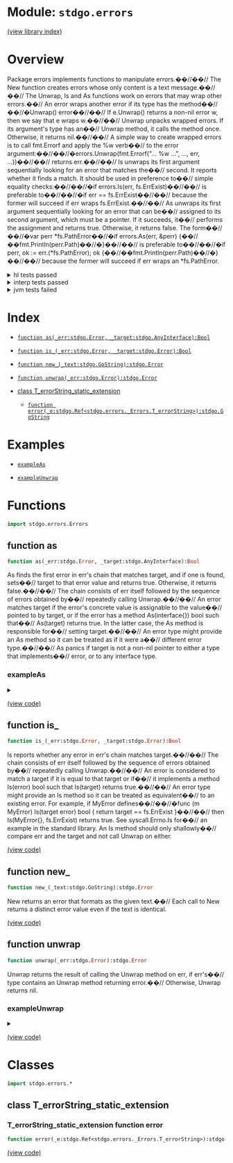 # Module: `stdgo.errors`

[(view library index)](../stdgo.md)


# Overview


Package errors implements functions to manipulate errors.��//��// The New function creates errors whose only content is a text message.��//��// The Unwrap, Is and As functions work on errors that may wrap other errors.��// An error wraps another error if its type has the method��//��//�Unwrap\(\) error��//��// If e.Unwrap\(\) returns a non\-nil error w, then we say that e wraps w.��//��// Unwrap unpacks wrapped errors. If its argument's type has an��// Unwrap method, it calls the method once. Otherwise, it returns nil.��//��// A simple way to create wrapped errors is to call fmt.Errorf and apply the %w verb��// to the error argument:��//��//�errors.Unwrap\(fmt.Errorf\("... %w ...", ..., err, ...\)\)��//��// returns err.��//��// Is unwraps its first argument sequentially looking for an error that matches the��// second. It reports whether it finds a match. It should be used in preference to��// simple equality checks:��//��//�if errors.Is\(err, fs.ErrExist\)��//��// is preferable to��//��//�if err == fs.ErrExist��//��// because the former will succeed if err wraps fs.ErrExist.��//��// As unwraps its first argument sequentially looking for an error that can be��// assigned to its second argument, which must be a pointer. If it succeeds, it��// performs the assignment and returns true. Otherwise, it returns false. The form��//��//�var perr \*fs.PathError��//�if errors.As\(err, &perr\) \{��//��fmt.Println\(perr.Path\)��//�\}��//��// is preferable to��//��//�if perr, ok := err.\(\*fs.PathError\); ok \{��//��fmt.Println\(perr.Path\)��//�\}��//��// because the former will succeed if err wraps an \*fs.PathError. 


<details><summary>hl tests passed</summary>
<p>

```
=== RUN   TestNewEqual
--- PASS: TestNewEqual (0.000161170959472656)
=== RUN   TestErrorMethod
--- PASS: TestErrorMethod (3.60012054443359e-05)
=== RUN   TestIs
--- PASS: TestIs (7.10487365722656e-05)
=== RUN   TestAs
--- PASS: TestAs (0.00124502182006836)
=== RUN   TestAsValidation
--- PASS: TestAsValidation (9.89437103271484e-05)
=== RUN   TestUnwrap
--- PASS: TestUnwrap (0.000151157379150391)
```
</p>
</details>

<details><summary>interp tests passed</summary>
<p>

```
=== RUN   TestNewEqual
--- PASS: TestNewEqual (0.000131130218505859375)
=== RUN   TestErrorMethod
--- PASS: TestErrorMethod (2.384185791015625e-05)
=== RUN   TestIs
--- PASS: TestIs (0.0001659393310546875)
=== RUN   TestAs
--- PASS: TestAs (0.000838041305541992188)
=== RUN   TestAsValidation
--- PASS: TestAsValidation (8.20159912109375e-05)
=== RUN   TestUnwrap
--- PASS: TestUnwrap (0.000258922576904296875)
```
</p>
</details>

<details><summary>jvm tests failed</summary>
<p>

```
IO.Overflow("write_ui16")
```
</p>
</details>


# Index


- [`function as(_err:stdgo.Error, _target:stdgo.AnyInterface):Bool`](<#function-as>)

- [`function is_(_err:stdgo.Error, _target:stdgo.Error):Bool`](<#function-is_>)

- [`function new_(_text:stdgo.GoString):stdgo.Error`](<#function-new_>)

- [`function unwrap(_err:stdgo.Error):stdgo.Error`](<#function-unwrap>)

- [class T\_errorString\_static\_extension](<#class-t_errorstring_static_extension>)

  - [`function error(_e:stdgo.Ref<stdgo.errors._Errors.T_errorString>):stdgo.GoString`](<#t_errorstring_static_extension-function-error>)

# Examples


- [`exampleAs`](<#exampleas>)

- [`exampleUnwrap`](<#exampleunwrap>)

# Functions


```haxe
import stdgo.errors.Errors
```


## function as


```haxe
function as(_err:stdgo.Error, _target:stdgo.AnyInterface):Bool
```


As finds the first error in err's chain that matches target, and if one is found, sets��// target to that error value and returns true. Otherwise, it returns false.��//��// The chain consists of err itself followed by the sequence of errors obtained by��// repeatedly calling Unwrap.��//��// An error matches target if the error's concrete value is assignable to the value��// pointed to by target, or if the error has a method As\(interface\{\}\) bool such that��// As\(target\) returns true. In the latter case, the As method is responsible for��// setting target.��//��// An error type might provide an As method so it can be treated as if it were a��// different error type.��//��// As panics if target is not a non\-nil pointer to either a type that implements��// error, or to any interface type. 


### exampleAs


<details><summary></summary>
<p>


```haxe
function exampleAs():Void {
	{
		var __tmp__ = stdgo.os.Os.open(Go.str("non-existing")),
			_0:Ref<stdgo.os.Os.File> = __tmp__._0,
			_err:Error = __tmp__._1;
		if (_err != null) {
			var _pathError:Ref<stdgo.io.fs.Fs.PathError> = (null : Ref<stdgo.io.fs.Fs.PathError>);
			if (stdgo.errors.Errors.as(_err, Go.toInterface((_pathError : Ref<Ref<stdgo.io.fs.Fs.PathError>>)))) {
				stdgo.fmt.Fmt.println(Go.toInterface(Go.str("Failed at path:")), Go.toInterface(_pathError.path));
			} else {
				stdgo.fmt.Fmt.println(Go.toInterface(_err));
			};
		};
	};
}
```


</p>
</details>


[\(view code\)](<./Errors.hx#L189>)


## function is\_


```haxe
function is_(_err:stdgo.Error, _target:stdgo.Error):Bool
```


Is reports whether any error in err's chain matches target.��//��// The chain consists of err itself followed by the sequence of errors obtained by��// repeatedly calling Unwrap.��//��// An error is considered to match a target if it is equal to that target or if��// it implements a method Is\(error\) bool such that Is\(target\) returns true.��//��// An error type might provide an Is method so it can be treated as equivalent��// to an existing error. For example, if MyError defines��//��//�func \(m MyError\) Is\(target error\) bool \{ return target == fs.ErrExist \}��//��// then Is\(MyError\{\}, fs.ErrExist\) returns true. See syscall.Errno.Is for��// an example in the standard library. An Is method should only shallowly��// compare err and the target and not call Unwrap on either. 


[\(view code\)](<./Errors.hx#L143>)


## function new\_


```haxe
function new_(_text:stdgo.GoString):stdgo.Error
```


New returns an error that formats as the given text.��// Each call to New returns a distinct error value even if the text is identical. 


[\(view code\)](<./Errors.hx#L104>)


## function unwrap


```haxe
function unwrap(_err:stdgo.Error):stdgo.Error
```


Unwrap returns the result of calling the Unwrap method on err, if err's��// type contains an Unwrap method returning error.��// Otherwise, Unwrap returns nil. 


### exampleUnwrap


<details><summary></summary>
<p>


```haxe
function exampleUnwrap():Void {
	var _err1:Error = stdgo.errors.Errors.new_(Go.str("error1"));
	var _err2:Error = stdgo.fmt.Fmt.errorf(Go.str("error2: [%w]"), Go.toInterface(_err1));
	stdgo.fmt.Fmt.println(Go.toInterface(_err2));
	stdgo.fmt.Fmt.println(Go.toInterface(stdgo.errors.Errors.unwrap(_err2)));
}
```


</p>
</details>


[\(view code\)](<./Errors.hx#L113>)


# Classes


```haxe
import stdgo.errors.*
```


## class T\_errorString\_static\_extension


 


### T\_errorString\_static\_extension function error


```haxe
function error(_e:stdgo.Ref<stdgo.errors._Errors.T_errorString>):stdgo.GoString
```


 


[\(view code\)](<./Errors.hx#L246>)


